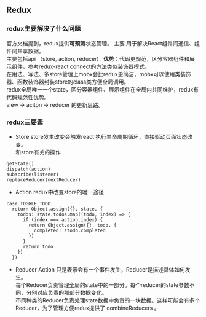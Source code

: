 ## Redux

### redux主要解决了什么问题

官方文档提到，redux提供**可预测**状态管理。 主要 用于解决React组件间通信、组件间共享数据。 <br />
主要包括api （store, action, reducer) . 
**优势**：代码更规范，区分容器组件和展示组件，参考redux-react connect的方法类似装饰器模式。<br />
在用法、写法、多store管理上mobx会比redux更简洁，mobx可以使用类装饰器、函数装饰器封装store的class类方便全局调用。<br />
redux全局唯一一个state，区分容器组件、展示组件在全局内共同维护，redux有代码规范性优势。<br />
 view -> aciton -> reducer 的更新思路。

### redux三要素
- Store 
store发生改变会触发react 执行生命周期循环，直接驱动页面状态改变。 <br />
和store有关的操作
```
getState()
dispatch(action)
subscribe(listener)
replaceReducer(nextReducer)
```

- Action
redux中改变store的唯一途径
```
case TOGGLE_TODO:
  return Object.assign({}, state, {
    todos: state.todos.map((todo, index) => {
      if (index === action.index) {
        return Object.assign({}, todo, {
          completed: !todo.completed
        })
      }
      return todo
    })
  })
```

- Reducer
Action 只是表示会有一个事件发生，Reducer是描述具体如何发生。<br />
每个Reducer负责管理全局的state中的一部分。每个reducer的state参数不同，分别对应负责的那部分数据变化。<br />
不同种类的Reducer负责处理state数据中负责的一块数据。这样可能会有多个Reducer，为了管理方便redux提供了 combineReducers 。<br />

